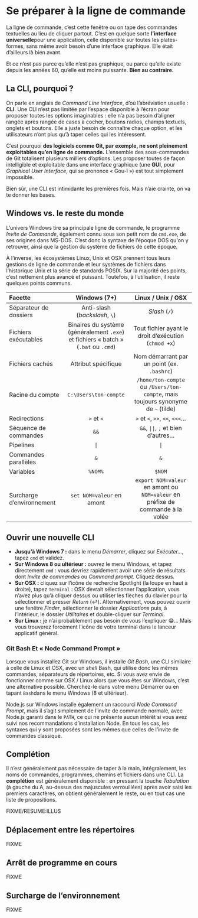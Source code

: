 # Se préparer à la ligne de commande

La ligne de commande, c’est cette fenêtre ou on tape des commandes textuelles au lieu de cliquer partout.  C’est en quelque sorte **l’interface universelle**pour une application, celle disponible sur toutes les plates-formes, sans même avoir besoin d’une interface graphique.  Elle était d’ailleurs là bien avant.

Et ce n’est pas parce qu’elle n’est pas graphique, ou parce qu’elle existe depuis les années 60, qu’elle est moins puissante. **Bien au contraire.**

## La CLI, pourquoi ?

On parle en anglais de *Command Line Interface*, d’où l’abréviation usuelle : **CLI**.  Une CLI n’est pas limitée par l’espace disponible à l’écran pour proposer toutes les options imaginables : elle n’a pas besoin d’aligner rangée après rangée de cases à cocher, boutons radios, champs textuels, onglets et boutons.  Elle a juste besoin de connaître chaque option, et les utilisateurs n’ont plus qu’à taper celles qui les intéressent.

C’est pourquoi **des logiciels comme Git, par exemple, ne sont pleinement exploitables qu’en ligne de commande.**  L’ensemble des sous-commandes de Git totalisent plusieurs milliers d’options.  Les proposer toutes de façon intelligible et exploitable dans une interface graphique (une **GUI**, pour *Graphical User Interface*, qui se prononce « Gou-ï ») est tout simplement impossible.

Bien sûr, une CLI est intimidante les premières fois.  Mais n’aie crainte, on va te donner les bases.

## Windows vs. le reste du monde

L’univers Windows tire sa principale ligne de commande, le programme *Invite de Commande*, également connu sous son petit nom de `cmd.exe`, de ses origines dans MS-DOS.  C’est donc la syntaxe de l’époque DOS qu'on y retrouver, ainsi que la gestion du système de fichiers de cette époque.

À l’inverse, les écosystèmes Linux, Unix et OSX prennent tous leurs gestions de ligne de commande et leur systèmes de fichiers dans l’historique Unix et la série de standards POSIX.  Sur la majorité des points, c’est nettement plus avancé et puissant.  Toutefois, à l’utilisation, il reste quelques points communs.

| Facette |Windows (7+) |Linux / Unix / OSX |
|:-|:-:|:-:|
| Séparateur de dossiers | Anti-slash (*backslash*, `\`) | *Slash* (`/`) |
| Fichiers exécutables | Binaires du système (généralement `.exe`) et fichiers « batch » (`.bat` ou `.cmd`) | Tout fichier ayant le droit d’exécution (`chmod +x`) |
| Fichiers cachés | Attribut spécifique | Nom démarrant par un point (ex. `.bashrc`) |
| Racine du compte | `C:\Users\ton-compte` | `/home/ton-compte` ou `/Users/ton-compte`, mais toujours synonyme de `~` (tilde) |
| Redirections | `>` et `<` | `>` et `<`, `>>`, `<<`, `<<<`… |
| Séquence de commandes | `&&` | `&&`, <code>&vert;&vert;</code>, `;` et bien d’autres… |
| Pipelines | <code>&vert;</code> | <code>&vert;</code> |
| Commandes parallèles | `&` | `&` |
| Variables | `%NOM%` | `$NOM` |
| Surcharge d’environnement | `set NOM=valeur` en amont | `export NOM=valeur` en amont ou `NOM=valeur` en préfixe de commande à la volée |

## Ouvrir une nouvelle CLI

* **Jusqu’à Windows 7 :** dans le menu *Démarrer*, cliquez sur *Exécuter…*, tapez `cmd` et validez.
* **Sur Windows 8 ou ultérieur :** ouvrez le menu Windows, et tapez directement `cmd` : vous devriez rapidement avoir une série de résultats dont *Invite de commandes* ou *Command prompt*.  Cliquez dessus.
* **Sur OSX :** cliquez sur l’icône de recherche Spotlight (la loupe en haut à droite), tapez `Terminal` : OSX devrait sélectionner l’application, vous n’avez plus qu’à cliquer dessus ou utiliser les flèches du clavier pour la sélectionner et presser *Return* (↩︎).  Alternativement, vous pouvez ouvrir une fenêtre *Finder*, sélectionner le dossier *Applications* puis, à l’intérieur, le dossier *Utilitaires* et double-cliquer sur *Terminal*.
* **Sur Linux :** je n’ai probablement pas besoin de vous l’expliquer :grin:…  Mais vous trouverez forcément l’icône de votre terminal dans le lanceur applicatif général.

### Git Bash Et « Node Command Prompt »

Lorsque vous installez Git sur Windows, il installe *Git Bash*, une CLI similaire à celle de Linux et OSX, avec un *shell* Bash, qui utilise donc les mêmes commandes, séparateurs de répertoires, etc.  Si vous avez envie de fonctionner comme sur OSX / Linux alors que vous êtes sur Windows, c’est une alternative possible.  Cherchez-le dans votre menu Démarrer ou en tapant `Bash`dans le menu Windows (8 et ultérieur).

Node.js sur Windows installe également un raccourci *Node Command Prompt*, mais il s’agit simplement de l’invite de commande normale, avec Node.js garanti dans le `PATH`, ce qui ne présente aucun intérêt si vous avez suivi nos recommandations d’installation Node.  En tous les cas, les syntaxes qui y sont proposées sont les mêmes que celles de l’invite de commandes classique.

## Complétion

Il n’est généralement pas nécessaire de taper à la main, intégralement, les noms de commandes, programmes, chemins et fichiers dans une CLI.  La **complétion** est généralement disponible : en pressant la touche *Tabulation* (à gauche du A, au-dessus des majuscules verrouillées) après avoir saisi les premiers caractères, on obtient généralement le reste, ou en tout cas une liste de propositions.

FIXME/RESUME:ILLUS

## Déplacement entre les répertoires

FIXME

## Arrêt de programme en cours

FIXME

## Surcharge de l’environnement

FIXME
